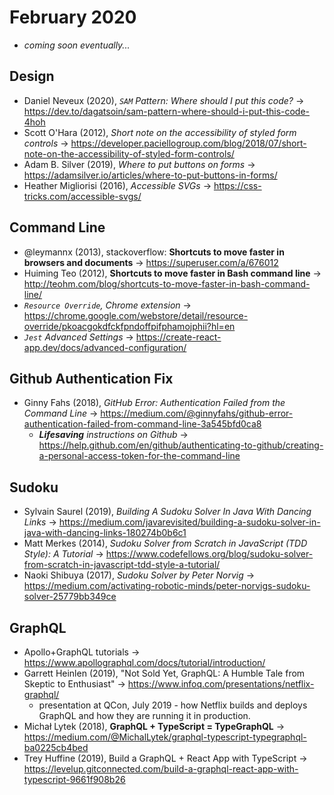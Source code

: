 # February 2020

+ *coming soon eventually...*

## Design

+ Daniel Neveux (2020), *`SAM` Pattern: Where should I put this code?* &#8594; https://dev.to/dagatsoin/sam-pattern-where-should-i-put-this-code-4hoh
+ Scott O'Hara (2012), *Short note on the accessibility of styled form controls* &#8594; https://developer.paciellogroup.com/blog/2018/07/short-note-on-the-accessibility-of-styled-form-controls/
+ Adam B. Silver (2019), *Where to put buttons on forms* &#8594; https://adamsilver.io/articles/where-to-put-buttons-in-forms/
+ Heather Migliorisi (2016), *Accessible SVGs* &#8594; https://css-tricks.com/accessible-svgs/
 
## Command Line

+ @leymannx (2013), stackoverflow: **Shortcuts to move faster in browsers and documents** &#8594; https://superuser.com/a/676012
+ Huiming Teo (2012), **Shortcuts to move faster in Bash command line** &#8594; http://teohm.com/blog/shortcuts-to-move-faster-in-bash-command-line/
+ *`Resource Override`, Chrome extension* &#8594; https://chrome.google.com/webstore/detail/resource-override/pkoacgokdfckfpndoffpifphamojphii?hl=en
+ *`Jest` Advanced Settings* &#8594; https://create-react-app.dev/docs/advanced-configuration/

## Github Authentication Fix

+ Ginny Fahs (2018), *GitHub Error: Authentication Failed from the Command Line* &#8594; https://medium.com/@ginnyfahs/github-error-authentication-failed-from-command-line-3a545bfd0ca8
  - ***Lifesaving** instructions on Github* &#8594; https://help.github.com/en/github/authenticating-to-github/creating-a-personal-access-token-for-the-command-line

## Sudoku

+ Sylvain Saurel (2019), *Building A Sudoku Solver In Java With Dancing Links* &#8594; https://medium.com/javarevisited/building-a-sudoku-solver-in-java-with-dancing-links-180274b0b6c1
+ Matt Merkes (2014), *Sudoku Solver from Scratch in JavaScript (TDD Style): A Tutorial* &#8594; https://www.codefellows.org/blog/sudoku-solver-from-scratch-in-javascript-tdd-style-a-tutorial/
+ Naoki Shibuya (2017), *Sudoku Solver by Peter Norvig* &#8594; https://medium.com/activating-robotic-minds/peter-norvigs-sudoku-solver-25779bb349ce

## GraphQL

+ Apollo+GraphQL tutorials &#8594; https://www.apollographql.com/docs/tutorial/introduction/
+ Garrett Heinlen (2019), "Not Sold Yet, GraphQL: A Humble Tale from Skeptic to Enthusiast" &#8594; https://www.infoq.com/presentations/netflix-graphql/
  - presentation at QCon, July 2019 - how Netflix builds and deploys GraphQL and how they are running it in production.
+ Michał Lytek (2018), **GraphQL + TypeScript = TypeGraphQL** &#8594; https://medium.com/@MichalLytek/graphql-typescript-typegraphql-ba0225cb4bed
+ Trey Huffine (2019), Build a GraphQL + React App with TypeScript &#8594; https://levelup.gitconnected.com/build-a-graphql-react-app-with-typescript-9661f908b26
